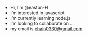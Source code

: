 -  Hi, I’m @easton-H
-  I’m interested in javascript
-  I’m currently learning node.js
-  I’m looking to collaborate on ...
-  my email is ehain0330@gmail.com 

<!---
easton-H/easton-H is a ✨ special ✨ repository because its `README.md` (this file) appears on your GitHub profile.
You can click the Preview link to take a look at your changes.
--->
